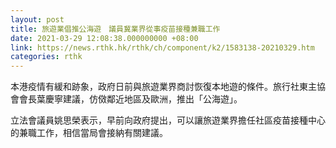 ```yaml
---
layout: post
title: 旅遊業倡推公海遊　議員冀業界從事疫苗接種兼職工作
date: 2021-03-29 12:08:38.000000000 +08:00
link: https://news.rthk.hk/rthk/ch/component/k2/1583138-20210329.htm
categories: rthk
---
```


本港疫情有緩和跡象，政府日前與旅遊業界商討恢復本地遊的條件。旅行社東主協會會長葉慶寧建議，仿傚鄰近地區及歐洲，推出「公海遊」。

立法會議員姚思榮表示，早前向政府提出，可以讓旅遊業界擔任社區疫苗接種中心的兼職工作，相信當局會接納有關建議。
